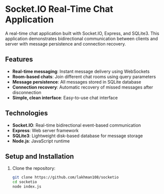 # Socket.IO Real-Time Chat Application

A real-time chat application built with Socket.IO, Express, and SQLite3. This application demonstrates bidirectional communication between clients and server with message persistence and connection recovery.

## Features

- **Real-time messaging**: Instant message delivery using WebSockets
- **Room-based chats**: Join different chat rooms using query parameters
- **Message persistence**: All messages stored in SQLite database
- **Connection recovery**: Automatic recovery of missed messages after disconnection
- **Simple, clean interface**: Easy-to-use chat interface

## Technologies

- **Socket.IO**: Real-time bidirectional event-based communication
- **Express**: Web server framework
- **SQLite3**: Lightweight disk-based database for message storage
- **Node.js**: JavaScript runtime

## Setup and Installation

1. Clone the repository:
   ```bash
   git clone https://github.com/lakhman108/socketio
   cd socketio
   node index.js
   ```
````
